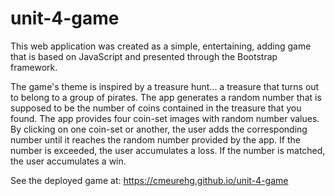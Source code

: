 # unit-4-game

This web application was created as a simple, entertaining, adding game that is based on JavaScript and presented through the Bootstrap framework.

The game's theme is inspired by a treasure hunt... a treasure that turns out to belong to a group of pirates.  The app generates a random number that is supposed to be the number of coins contained in the treasure that you found.  The app provides four coin-set images with random number values.  By clicking on one coin-set or another, the user adds the corresponding number until it reaches the random number provided by the app.  If the number is exceeded, the user accumulates a loss.  If the number is matched, the user accumulates a win.

See the deployed game at:  https://cmeurehg.github.io/unit-4-game
